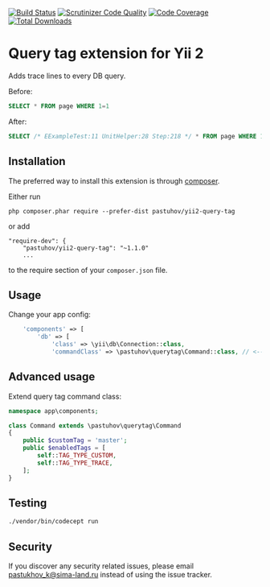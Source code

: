 [![Build Status](https://travis-ci.org/pastuhov/yii2-query-tag.svg)](https://travis-ci.org/pastuhov/yii2-query-tag)
[![Scrutinizer Code Quality](https://scrutinizer-ci.com/g/pastuhov/yii2-query-tag/badges/quality-score.png?b=master)](https://scrutinizer-ci.com/g/pastuhov/yii2-query-tag/?branch=master)
[![Code Coverage](https://scrutinizer-ci.com/g/pastuhov/yii2-query-tag/badges/coverage.png?b=master)](https://scrutinizer-ci.com/g/pastuhov/yii2-query-tag/?branch=master)
[![Total Downloads](https://poser.pugx.org/pastuhov/yii2-query-tag/downloads)](https://packagist.org/packages/pastuhov/yii2-query-tag)

Query tag extension for Yii 2
===========================
Adds trace lines to every DB query.

Before: 
```sql
SELECT * FROM page WHERE 1=1
```

After:
```sql
SELECT /* EExampleTest:11 UnitHelper:28 Step:218 */ * FROM page WHERE 1=1
```

Installation
------------

The preferred way to install this extension is through [composer](http://getcomposer.org/download/).

Either run

```
php composer.phar require --prefer-dist pastuhov/yii2-query-tag
```

or add

```
"require-dev": {
    "pastuhov/yii2-query-tag": "~1.1.0"
    ...
```

to the require section of your `composer.json` file.

Usage
-----

Change your app config:
```php
    'components' => [
        'db' => [
            'class' => \yii\db\Connection::class,
            'commandClass' => \pastuhov\querytag\Command::class, // <-- add this line
```

Advanced usage
-----

Extend query tag command class:
```php
namespace app\components;

class Command extends \pastuhov\querytag\Command
{
    public $customTag = 'master';
    public $enabledTags = [
        self::TAG_TYPE_CUSTOM,
        self::TAG_TYPE_TRACE,
    ];
}
```


Testing
-------

```bash
./vendor/bin/codecept run
```

Security
--------

If you discover any security related issues, please email pastukhov_k@sima-land.ru instead of using the issue tracker.
